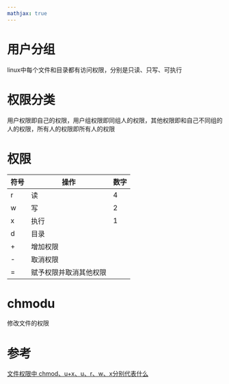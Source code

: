 ```yaml
---
mathjax: true
---
```


# 用户分组
 linux中每个文件和目录都有访问权限，分别是只读、只写、可执行

# 权限分类
 用户权限即自己的权限，用户组权限即同组人的权限，其他权限即和自己不同组的人的权限，所有人的权限即所有人的权限

<!--more-->

# 权限

符号|操作|数字
-|-|-
r|读|4
w|写|2
x|执行|1
d|目录
+|增加权限
-|取消权限
=|赋予权限并取消其他权限


# chmodu
 修改文件的权限


# 参考
[文件权限中 chmod、u+x、u、r、w、x分别代表什么](https://blog.csdn.net/BjarneCpp/article/details/79912495)